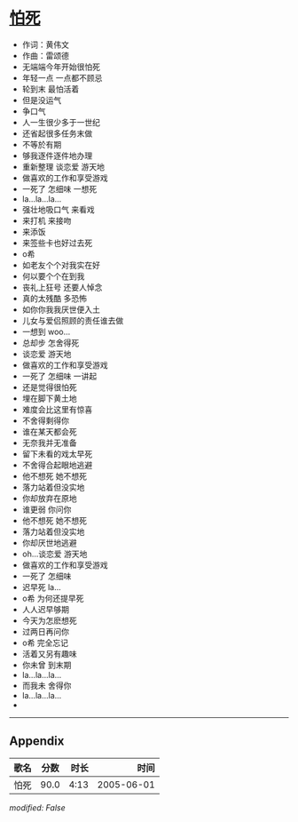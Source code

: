 # [怕死](https://music.163.com/song?id=66297)

* 作词：黄伟文
* 作曲：雷颂德
* 无端端今年开始很怕死
* 年轻一点 一点都不顾忌
* 轮到末 最怕活着
* 但是没运气
* 争口气
* 人一生很少多于一世纪
* 还省起很多任务末做
* 不等於有期
* 够我逐件逐件地办理
* 重新整理 谈恋爱 游天地
* 做喜欢的工作和享受游戏
* 一死了 怎细味 一想死
* la...la...la...
* 强壮地吸口气 来看戏
* 来打机 来接吻
* 来添饭
* 来签些卡也好过去死
* o希
* 如老友个个对我实在好
* 何以要个个在到我
* 丧礼上狂号 还要人悼念
* 真的太残酷 多恐怖
* 如你你我我厌世便入土
* 儿女与爱侣照顾的责任谁去做
* 一想到 woo...
* 总却步 怎舍得死
* 谈恋爱 游天地
* 做喜欢的工作和享受游戏
* 一死了 怎细味 一讲起
* 还是觉得很怕死
* 埋在脚下黄土地
* 难度会比这里有惊喜
* 不舍得剩得你
* 谁在某天都会死
* 无奈我并无准备
* 留下未看的戏太早死
* 不舍得合起眼地逃避
* 他不想死 她不想死
* 落力站着但没实地
* 你却放弃在原地
* 谁更弱 你问你
* 他不想死 她不想死
* 落力站着但没实地
* 你却厌世地逃避
* oh...谈恋爱 游天地
* 做喜欢的工作和享受游戏
* 一死了 怎细味
* 迟早死 la...
* o希 为何还提早死
* 人人迟早够期
* 今天为怎麽想死
* 过两日再问你
* o希 完全忘记
* 活着又另有趣味
* 你未曾 到末期
* la...la...la...
* 而我未 舍得你
* la...la...la...
* 


---

## Appendix

|歌名|分数|时长|时间|
|:---|:---:|---:|---:|
|怕死|90.0|4:13|2005-06-01

*modified: False*